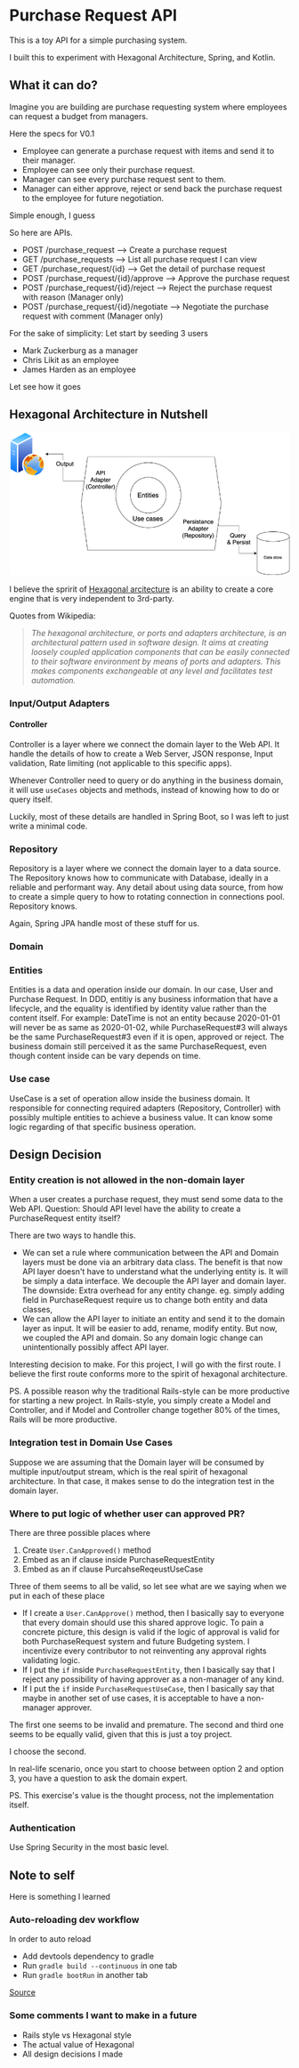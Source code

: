 # Purchase Request API

This is a toy API for a simple purchasing system.

I built this to experiment with Hexagonal Architecture, Spring, and Kotlin.

## What it can do?

Imagine you are building are purchase requesting system where employees can request a budget from managers.

Here the specs for V0.1

- Employee can generate a purchase request with items and send it to their manager.
- Employee can see only their purchase request.
- Manager can see every purchase request sent to them.
- Manager can either approve, reject or send back the purchase request to the employee for future negotiation.

Simple enough, I guess

So here are APIs.

- POST /purchase_request --> Create a purchase request
- GET /purchase_requests --> List all purchase request I can view
- GET /purchase_request/{id} --> Get the detail of purchase request
- POST /purchase_request/{id}/approve --> Approve the purchase request
- POST /purchase_request/{id}/reject --> Reject the purchase request with reason (Manager only)
- POST /purchase_request/{id}/negotiate --> Negotiate the purchase request with comment (Manager only)

For the sake of simplicity: Let start by seeding 3 users

- Mark Zuckerburg as a manager
- Chris Likit as an employee
- James Harden as an employee

Let see how it goes

## Hexagonal Architecture in Nutshell

![](./doc/HexagonalBasic.png)

I believe the spririt of [Hexagonal arcitecture](<https://en.wikipedia.org/wiki/Hexagonal_architecture_(software)>) is an ability to create a core engine that is very independent to 3rd-party.

Quotes from Wikipedia:

> _The hexagonal architecture, or ports and adapters architecture, is an architectural pattern used in software design. It aims at creating loosely coupled application components that can be easily connected to their software environment by means of ports and adapters. This makes components exchangeable at any level and facilitates test automation._

### Input/Output Adapters

#### Controller

Controller is a layer where we connect the domain layer to the Web API. It handle the details of how to create a Web Server, JSON response, Input validation, Rate limiting (not applicable to this specific apps).

Whenever Controller need to query or do anything in the business domain, it will use `useCases` objects and methods, instead of knowing how to do or query itself.

Luckily, most of these details are handled in Spring Boot, so I was left to just write a minimal code.

### Repository

Repository is a layer where we connect the domain layer to a data source. The Repository knows how to communicate with Database, ideally in a reliable and performant way. Any detail about using data source, from how to create a simple query to how to rotating connection in connections pool. Repository knows.

Again, Spring JPA handle most of these stuff for us.

### Domain

### Entities

Entities is a data and operation inside our domain. In our case, User and Purchase Request. In DDD, entitiy is any business information that have a lifecycle, and the equality is identified by identity value rather than the content itself. For example: DateTime is not an entity because 2020-01-01 will never be as same as 2020-01-02, while PurchaseRequest#3 will always be the same PurchaseRequest#3 even if it is open, approved or reject. The business domain still perceived it as the same PurchaseRequest, even though content inside can be vary depends on time.

### Use case

UseCase is a set of operation allow inside the business domain. It responsible for connecting required adapters (Repository, Controller) with possibly multiple entities to achieve a business value. It can know some logic regarding of that specific business operation.

## Design Decision

### Entity creation is not allowed in the non-domain layer

When a user creates a purchase request, they must send some data to the Web API. Question: Should API level have the ability to create a PurchaseRequest entity itself?

There are two ways to handle this.

- We can set a rule where communication between the API and Domain layers must be done via an arbitrary data class. The benefit is that now API layer doesn't have to understand what the underlying entity is. It will be simply a data interface. We decouple the API layer and domain layer. The downside: Extra overhead for any entity change. eg. simply adding field in PurchaseRequest require us to change both entity and data classes,
- We can allow the API layer to initiate an entity and send it to the domain layer as input. It will be easier to add, rename, modify entity. But now, we coupled the API and domain. So any domain logic change can unintentionally possibly affect API layer.

Interesting decision to make. For this project, I will go with the first route. I believe the first route conforms more to the spirit of hexagonal architecture.

PS. A possible reason why the traditional Rails-style can be more productive for starting a new project. In Rails-style, you simply create a Model and Controller, and if Model and Controller change together 80% of the times, Rails will be more productive.

### Integration test in Domain Use Cases

Suppose we are assuming that the Domain layer will be consumed by multiple input/output stream, which is the real spirit of hexagonal architecture. In that case, it makes sense to do the integration test in the domain layer.

### Where to put logic of whether user can approved PR?

There are three possible places where

1. Create `User.CanApproved()` method
2. Embed as an if clause inside PurchaseRequestEntity
3. Embed as an if clause PurcahseReqeustUseCase

Three of them seems to all be valid, so let see what are we saying when we put in each of these place

- If I create a `User.CanApprove()` method, then I basically say to everyone that every domain should use this shared approve logic. To pain a concrete picture, this design is valid if the logic of approval is valid for both PurchaseRequest system and future Budgeting system. I incentivize every contributor to not reinventing any approval rights validating logic.
- If I put the `if` inside `PurchaseRequestEntity`, then I basically say that I reject any possibility of having approver as a non-manager of any kind.
- If I put the `if` inside `PurchaseRequestUseCase`, then I basically say that maybe in another set of use cases, it is acceptable to have a non-manager approver.

The first one seems to be invalid and premature. The second and third one seems to be equally valid, given that this is just a toy project.

I choose the second.

In real-life scenario, once you start to choose between option 2 and option 3, you have a question to ask the domain expert.

PS. This exercise's value is the thought process, not the implementation itself.

### Authentication

Use Spring Security in the most basic level.

## Note to self

Here is something I learned

### Auto-reloading dev workflow

In order to auto reload

- Add devtools dependency to gradle
- Run `gradle build --continuous` in one tab
- Run `gradle bootRun` in another tab

[Source](https://dzone.com/articles/continuous-auto-restart-with-spring-boot-devtools)

### Some comments I want to make in a future

- Rails style vs Hexagonal style
- The actual value of Hexagonal
- All design decisions I made
